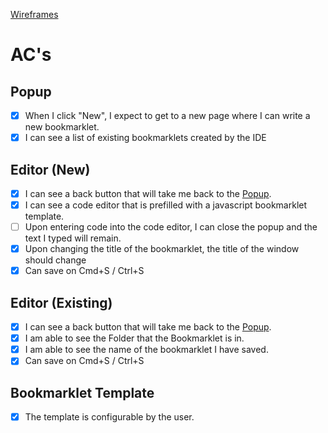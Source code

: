 [Wireframes](#)

AC's
===

## Popup
- [x] When I click "New", I expect to get to a new page where I can write a new bookmarklet.
- [x] I can see a list of existing bookmarklets created by the IDE

## Editor (New)
- [x] I can see a back button that will take me back to the [Popup](#popup).
- [x] I can see a code editor that is prefilled with a javascript bookmarklet template.
- [ ] Upon entering code into the code editor, I can close the popup and the text I typed will remain.
- [x] Upon changing the title of the bookmarklet, the title of the window should change
- [x] Can save on Cmd+S / Ctrl+S

## Editor (Existing)
- [x] I can see a back button that will take me back to the [Popup](#popup).
- [x] I am able to see the Folder that the Bookmarklet is in.
- [x] I am able to see the name of the bookmarklet I have saved.
- [x] Can save on Cmd+S / Ctrl+S

## Bookmarklet Template
- [x] The template is configurable by the user.
